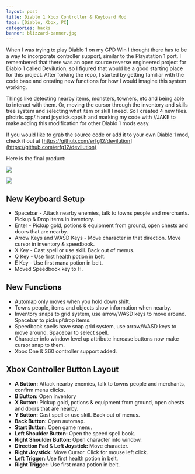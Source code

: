 ```yaml
---
layout: post
title: Diablo 1 Xbox Controller & Keyboard Mod
tags: [Diablo, Xbox, PC]
categories: hacks
banner: blizzard-banner.jpg
---
```


When I was trying to play Diablo 1 on my GPD Win I thought there has to be a way to incorporate controller support, similar to the Playstation 1 port. I remembered that there was an open source reverse engineered project for Diablo 1 called Devilution, so I figured that would be a good starting place for this project. After forking the repo, I started by getting familiar with the code base and creating new functions for how I would imagine this system working.

Things like detecting nearby items, monsters, towners, etc and being able to interact with them. Or, moving the cursor through the inventory and skills tree system and selecting what item or skill I need. So I created 4 new files. plrctrls.cpp/.h and joystick.cpp/.h and marking my code with //JAKE to make adding this modification for other Diablo 1 mods easy.

If you would like to grab the source code or add it to your own Diablo 1 mod, check it out at [https://github.com/erfg12/devilution](https://github.com/erfg12/devilution)

Here is the final product:

<video-js data-setup='{"fluid": true, "autoplay": false}' class="video-js vjs-default-skin vjs-big-play-centered" controls preload>
	<source
		src="https://newagesoldier.b-cdn.net/videos/diablo1_xbox_controller_mod/video.m3u8"
		type="application/x-mpegURL"
	/>
</video-js>

![](https://newagesoldier.com/devilution/img/diablo_keyboard.jpg)

![](https://newagesoldier.com/devilution/img/diablo_controller.jpg)

## New Keyboard Setup

- Spacebar - Attack nearby enemies, talk to towns people and merchants. Pickup & Drop items in inventory.
- Enter - Pickup gold, potions & equipment from ground, open chests and doors that are nearby.
- Arrow Keys and WASD Keys - Move character in that direction. Move cursor in inventory & speedbook.
- X Key - Cast spell or use skill. Back out of menus.
- Q Key - Use first health potion in belt.
- E Key - Use first mana potion in belt.
- Moved Speedbook key to H.

## New Functions

- Automap only moves when you hold down shift.
- Towns people, items and objects show information when nearby.
- Inventory snaps to grid system, use arrow/WASD keys to move around. Spacebar to pickup/drop items.
- Speedbook spells have snap grid system, use arrow/WASD keys to move around. Spacebar to select spell.
- Character info window level up attribute increase buttons now make cursor snap to them.
- Xbox One & 360 controller support added.

## Xbox Controller Button Layout

- **A Button:** Attack nearby enemies, talk to towns people and merchants, confirm menu clicks.
- **B Button:** Open inventory
- **X Button:** Pickup gold, potions & equipment from ground, open chests and doors that are nearby.
- **Y Button:** Cast spell or use skill. Back out of menus.
- **Back Button:** Open automap.
- **Start Button:** Open game menu.
- **Left Shoulder Button:** Open the speed spell book.
- **Right Shoulder Button:** Open character info window.
- **Direction Pad** & **Left Joystick:** Move character.
- **Right Joystick:** Move Cursor. Click for mouse left click.
- **Left Trigger:** Use first health potion in belt.
- **Right Trigger:** Use first mana potion in belt.
